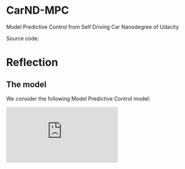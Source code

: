# CarND-MPC
Model Predictive Control from Self Driving Car Nanodegree of Udacity

Source code: 

# Reflection
## The model 
We consider the following Model Predictive Control model: 


![equation](http://www.sciweavers.org/tex2img.php?eq=X_%7Bt%2B1%7D%20%3D%20X_%7Bt%7D%20%2B%20%20%5Cnu_%7Bt%7D%20%2A%20cos%28%20%5Cpsi_%7Bt%7D%29%2Adt&bc=White&fc=Black&im=jpg&fs=12&ff=arev&edit=0)





